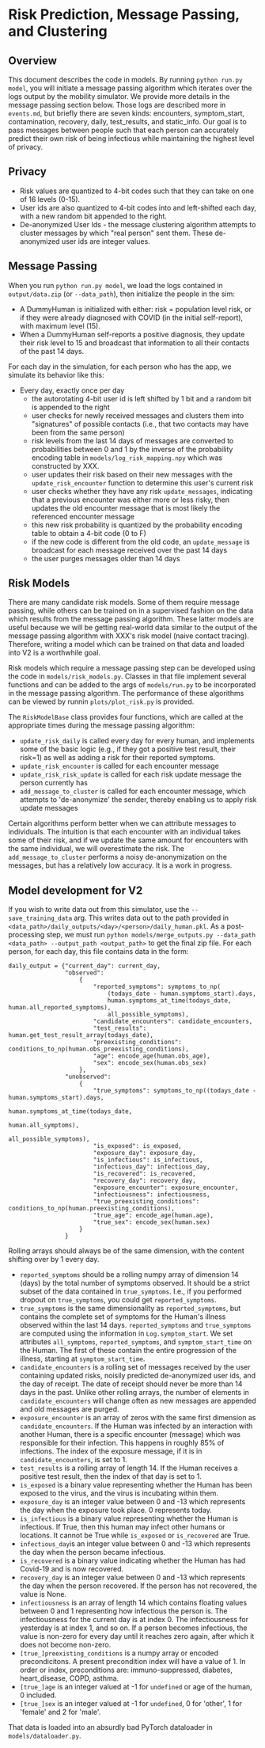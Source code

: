 # Risk Prediction, Message Passing, and Clustering

## Overview
This document describes the code in models. By running `python run.py model`, you will
initiate a message passing algorithm which iterates over the logs output by the mobility simulator. We provide more details
in the message passing section below. Those logs are described more in `events.md`, but briefly there are seven kinds: encounters, symptom_start, contamination, recovery, daily, test_results, and static_info. Our goal is to pass messages between people such that each person can accurately predict their own
risk of being infectious while maintaining the highest level of privacy.

## Privacy
* Risk values are quantized to 4-bit codes such that they can take on one of 16 levels (0-15).
* User ids are also quantized to 4-bit codes into and left-shifted each day, with a new random bit appended to the right.
* De-anonymized User Ids - the message clustering algorithm attempts to cluster messages by which "real person" sent them.
These de-anonymized user ids are integer values.

## Message Passing
When you run `python run.py model`, we load the logs contained in `output/data.zip` (or `--data_path`), then initialize the people in the sim:
* A DummyHuman is initialized with either: risk = population level risk, or if they were already diagnosed with COVID (in the initial self-report), with maximum level (15).
* When a DummyHuman self-reports a positive diagnosis, they update their risk level to 15 and broadcast that information to all their contacts of the past 14 days.

For each day in the simulation, for each person who has the app, we simulate its behavior like this:
* Every day, exactly once per day
    * the autorotating 4-bit user id is left shifted by 1 bit and a random bit is appended to the right
    * user checks for newly received messages and clusters them into "signatures" of possible contacts (i.e., that two contacts may have been from the same person)
    * risk levels from the last 14 days of messages are converted to probabilities between 0 and 1 by the inverse of the probability encoding table in `models/log_risk_mapping.npy` which was constructed by XXX.
    * user updates their risk based on their new messages with the `update_risk_encounter` function to determine this user's current risk
    * user checks whether they have any risk `update_messages`, indicating that a previous encounter was either more or less risky, then updates the old encounter message that is most likely the referenced encounter message
    * this new risk probability is quantized by the probability encoding table to obtain a 4-bit code (0 to F)
    * if the new code is different from the old code, an `update_message` is broadcast for each message received over the past 14 days
    * the user purges messages older than 14 days

## Risk Models
There are many candidate risk models. Some of them require message passing, while others can be trained on in a supervised fashion on the data which
results from the message passing algorithm. These latter models are useful because we will be getting real-world data similar
to the output of the message passing algorithm with XXX's risk model (naive contact tracing). Therefore, writing a
model which can be trained on that data and loaded into V2 is a worthwhile goal.

Risk models which require a message passing step can be developed using the code in `models/risk_models.py`.
Classes in that file implement several functions and can be added to the args of `models/run.py` to be incorporated in the message
passing algorithm. The performance of these algorithms can be viewed by runnin `plots/plot_risk.py` is provided.

The `RiskModelBase` class provides four functions, which are called at the appropriate times during the message passing
algorithm:
* `update_risk_daily` is called every day for every human, and implements some of the basic logic (e.g., if they got a positive test result, their risk=1)
as well as adding a risk for their reported symptoms.
* `update_risk_encounter` is called for each encounter message
* `update_risk_risk_update` is called for each risk update message the person currently has
* `add_message_to_cluster` is called for each encounter message, which attempts to 'de-anonymize' the sender, thereby enabling us to apply risk update messages

Certain algorithms perform better when we can attribute messages to individuals. The intuition is that each encounter with an
individual takes some of their risk, and if we update the same amount for encounters with the same individual, we will overestimate the risk.
The `add_message_to_cluster` performs a noisy de-anonymization on the messages, but has a relatively low accuracy. It is a work in progress.

## Model development for V2
If you wish to write data out from this simulator, use the `--save_training_data` arg. This writes data out to the path provided in `<data_path>/daily_outputs/<day>/<person>/daily_human.pkl`.
As a post-processing step, we must run `python models/merge_outputs.py --data_path <data_path> --output_path <output_path>` to get the final zip file.
For each person, for each day, this file contains data in the form:

```
daily_output = {"current_day": current_day,
                "observed":
                    {
                        "reported_symptoms": symptoms_to_np(
                            (todays_date - human.symptoms_start).days,
                            human.symptoms_at_time(todays_date, human.all_reported_symptoms),
                            all_possible_symptoms),
                        "candidate_encounters": candidate_encounters,
                        "test_results": human.get_test_result_array(todays_date),
                        "preexisting_conditions": conditions_to_np(human.obs_preexisting_conditions),
                        "age": encode_age(human.obs_age),
                        "sex": encode_sex(human.obs_sex)
                    },
                "unobserved":
                    {
                        "true_symptoms": symptoms_to_np((todays_date - human.symptoms_start).days,
                                                        human.symptoms_at_time(todays_date,
                                                                               human.all_symptoms),
                                                        all_possible_symptoms),
                        "is_exposed": is_exposed,
                        "exposure_day": exposure_day,
                        "is_infectious": is_infectious,
                        "infectious_day": infectious_day,
                        "is_recovered": is_recovered,
                        "recovery_day": recovery_day,
                        "exposure_encounter": exposure_encounter,
                        "infectiousness": infectiousness,
                        "true_preexisting_conditions": conditions_to_np(human.preexisting_conditions),
                        "true_age": encode_age(human.age),
                        "true_sex": encode_sex(human.sex)
                    }
                }
```
Rolling arrays should always be of the same dimension, with the content shifting over by 1 every day.

- `reported_symptoms` should be a rolling numpy array of dimension 14 (days) by the total number of symptoms observed.
It should be a strict subset of the data contained in `true_symptoms`. I.e., if you performed dropout on `true_symptoms`, you could
get `reported_symptoms`.
- `true_symptoms` is the same dimensionality as `reported_symptoms`, but contains the complete set of symptoms for the Human's illness observed within the last 14 days.
`reported_symptoms` and `true_symptoms` are computed using the information in `Log.symptom_start`. We set attributes `all_symptoms`, `reported_symptoms`, and `symptom_start_time` on the Human.
The first of these contain the entire progression of the illness, starting at `symptom_start_time`.
- `candidate_encounters` is a rolling set of messages received by the user containing updated risks, noisily predicted de-anonymized user ids, and the day of receipt. The date of receipt should never be more than 14 days in the past.
Unlike other rolling arrays, the number of elements in `candidate_encounters` will change often as new messages are appended and old messages are purged.
- `exposure_encounter` is an array of zeros with the same first dimension as `candidate_encounters`. If the Human was infected by an interaction
with another Human, there is a specific encounter (message) which was responsible for their infection. This happens in roughly 85% of infections.
The index of the exposure message, if it is in `candidate_encounters`, is set to 1.
- `test_results` is a rolling array of length 14. If the Human receives a positive test result, then the index of that day is set to 1.
- `is_exposed` is a binary value representing whether the Human has been exposed to the virus, and the virus is incubating within them.
- `exposure_day` is an integer value between 0 and -13 which represents the day when the exposure took place. 0 represents today.
- `is_infectious` is a binary value representing whether the Human is infectious. If True, then this human may infect other humans or locations. It cannot be True while `is_exposed` or `is_recovered` are True.
- `infectious_day`is an integer value between 0 and -13 which represents the day when the person became infectious.
- `is_recovered` is a binary value indicating whether the Human has had Covid-19 and is now recovered.
- `recovery_day` is an integer value between 0 and -13 which represents the day when the person recovered. If the person has not recovered, the value is None.
- `infectiousness` is an array of length 14 which contains floating values between 0 and 1 representing how infectious the person is. The infectiousness for the current day is at index 0. The infectiousness for yesterday is at index 1, and so on.
If a person becomes infectious, the value is non-zero for every day until it reaches zero again, after which it does not become non-zero.
- `[true_]preexisting_conditions` is a numpy array or encoded precondicitons. A present precondition index will have a value of 1. In order or index, preconditions are: immuno-suppressed, diabetes, heart_disease, COPD, asthma.
- `[true_]age` is an integer valued at -1 for `undefined` or age of the human, 0 included.
- `[true_]sex` is an integer valued at -1 for `undefined`, 0 for 'other', 1 for 'female' and 2 for 'male'.

That data is loaded into an absurdly bad PyTorch dataloader in `models/dataloader.py`.
